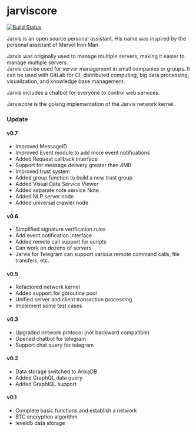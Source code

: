 # jarviscore
[![Build Status](https://travis-ci.org/zhs007/jarviscore.svg?branch=master)](https://travis-ci.org/zhs007/jarviscore)

Jarvis is an open source personal assistant. His name was inspired by the personal assistant of Marvel Iron Man.

Jarvis was originally used to manage multiple servers, making it easier to manage multiple servers.  
Jarvis can be used for server management in small companies or groups. It can be used with GitLab for CI, distributed computing, big data processing, visualization, and knowledge base management.

Jarvis includes a chatbot for everyone to control web services.

Jarviscore is the golang implementation of the Jarvis network kernel.

### Update

#### **v0.7**
- Improved MessageID
- Improved Event module to add more event notifications
- Added Request callback interface
- Support for message delivery greater than 4MB
- Improved trust system
- Added group function to build a new trust group
- Added Visual Data Service Viewer
- Added separate note service Note
- Added NLP server node
- Added universal crawler node

#### **v0.6**
- Simplified signature verification rules
- Add event notification interface
- Added remote call support for scripts
- Can work on dozens of servers
- Jarvis for Telegram can support various remote command calls, file transfers, etc.

#### **v0.5**
- Refactored network kernel
- Added support for goroutine pool
- Unified server and client transaction processing
- Implement some test cases

#### **v0.3**
- Upgraded network protocol (not backward compatible)
- Opened chatbot for telegram
- Support chat query for telegram

#### **v0.2**
- Data storage switched to AnkaDB
- Added GraphQL data query
- Added GraphIQL support

#### **v0.1**
- Complete basic functions and establish a network
- BTC encryption algorithm
- leveldb data storage